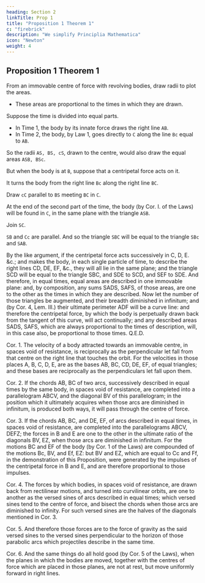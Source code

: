 ```yaml
---
heading: Section 2
linkTitle: Prop 1
title: "Proposition 1 Theorem 1"
c: "firebrick"
description: "We simplify Principlia Mathematica"
icon: "Newton"
weight: 4
---
```



## Proposition 1 Theorem 1

<!-- The areas, which  describe by radii drawn to  -->

From an immovable centre of force with revolving bodies, draw radii to plot the areas.   
- These areas are proportional to the times in which they are drawn.

<!--  described.

do lie in the same immovable planes, and  -->

Suppose the time is divided into equal parts.

- In Time 1, the body by its innate force draws the right line `AB`.
- In Time 2, the body, by Law 1, goes directly to `C` along the line `Bc` equal to `AB`.

So the radii `AS, BS, cS`, drawn to the centre, would also draw the equal areas `ASB, BSc`.

But when the body is at `B`, suppose that a centripetal force acts on it.

It turns the body from the right line `Bc` along the right line `BC`.

Draw `cC` parallel to `BS` meeting `BC` in `C`.

At the end of the second part of the time, the body (by Cor. I. of the Laws) will be found in `C`, in the same plane with the triangle `ASB`.

Join `SC`. 

`SB` and `Cc` are parallel. And so the triangle `SBC` will be equal to the triangle `SBc` and `SAB`. 

By the like argument, if the centripetal force acts successively in C, D, E. &c.; and makes the body, in each single particle of time, to describe the right lines CD, DE, EF, &c., they will all lie in the same plane; and the triangle SCD will be equal to the triangle SBC, and SDE to SCD, and SEF to SDE. And therefore, in equal times, equal areas are described in one immovable plane: and, by composition, any sums SADS, SAFS, of those areas, are one to the other as the times in which they are described. Now let the number of those triangles be augmented, and their breadth diminished in infinitum; and (by Cor. 4, Lem. III.) their ultimate perimeter ADF will be a curve line: and therefore the centripetal force, by which the body is perpetually drawn back from the tangent of this curve, will act continually; and any described areas SADS, SAFS, which are always proportional to the times of description, will, in this case also, be proportional to those times.   Q.E.D.

Cor. 1. The velocity of a body attracted towards an immovable centre, in spaces void of resistance, is reciprocally as the perpendicular let fall from that centre on the right line that touches the orbit. For the velocities in those places A, B, C, D, E, are as the bases AB, BC, CD, DE, EF, of equal triangles; and these bases are reciprocally as the perpendiculars let fall upon them.

Cor. 2. If the chords AB, BC of two arcs, successively described in equal times by the same body, in spaces void of resistance, are completed into a parallelogram ABCV, and the diagonal BV of this parallelogram; in the position which it ultimately acquires when those arcs are diminished in infinitum, is produced both ways, it will pass through the centre of force.

Cor. 3. If the chords AB, BC, and DE, EF, of arcs described in equal times, in spaces void of resistance, are completed into the parallelograms ABCV, DEFZ; the forces in B and E are one to the other in the ultimate ratio of the diagonals BV, EZ, when those arcs are diminished in infinitum. For the motions BC and EF of the body (by Cor. 1 of the Laws) are compounded of the motions Bc, BV, and Ef, EZ: but BV and EZ, which are equal to Cc and Ff, in the demonstration of this Proposition, were generated by the impulses of the centripetal force in B and E, and are therefore proportional to those impulses.

Cor. 4. The forces by which bodies, in spaces void of resistance, are drawn back from rectilinear motions, and turned into curvilinear orbits, are one to another as the versed sines of arcs described in equal times; which versed sines tend to the centre of force, and bisect the chords when those arcs are diminished to infinity. For such versed sines are the halves of the diagonals mentioned in Cor. 3.

Cor. 5. And therefore those forces are to the force of gravity as the said versed sines to the versed sines perpendicular to the horizon of those parabolic arcs which projectiles describe in the same time.

Cor. 6. And the same things do all hold good (by Cor. 5 of the Laws), when the planes in which the bodies are moved, together with the centres of force which are placed in those planes, are not at rest, but move uniformly forward in right lines.

